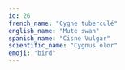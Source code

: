 ```yaml
---
id: 26
french_name: "Cygne tuberculé"
english_name: "Mute swan"
spanish_name: "Cisne Vulgar"
scientific_name: "Cygnus olor"
emoji: "bird"
---
```

